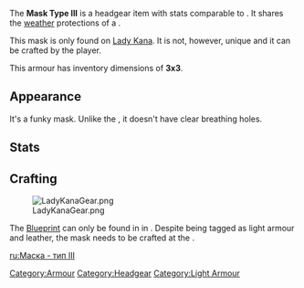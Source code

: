The **Mask Type III** is a headgear item with stats comparable to [](Swamp_Ninja_Mask.md). It shares the
[weather](Weather_Effects.md "wikilink") protections of a [](Fog_Mask.md).

This mask is only found on [Lady Kana](Lady_Kana.md "wikilink"). It is not,
however, unique and it can be crafted by the player.

This armour has inventory dimensions of **3x3**.

## Appearance

It's a funky mask. Unlike the [](Swamp_Ninja_Mask.md), it doesn't have clear breathing
holes.

## Stats

## Crafting

<figure>
<img src="LadyKanaGear.png" title="LadyKanaGear.png" />
<figcaption>LadyKanaGear.png</figcaption>
</figure>

The [Blueprint](Blueprints.md "wikilink") can only be found in [](The_Great_Library.md) in [](Black_Scratch.md). Despite being tagged as light armour
and leather, the mask needs to be crafted at the [](Heavy_Armour_Smithy.md).

[ru:Маска - тип III](ru:Маска_-_тип_III "wikilink")

[Category:Armour](Category:Armour "wikilink")
[Category:Headgear](Category:Headgear "wikilink") [Category:Light
Armour](Category:Light_Armour "wikilink")